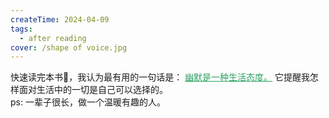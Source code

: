```yaml
---
createTime: 2024-04-09
tags:
  - after reading
cover: /shape of voice.jpg
---
```


快速读完本书📕，我认为最有用的一句话是：
<u style="color: #2DA160">幽默是一种生活态度。</u>
它提醒我怎样面对生活中的一切是自己可以选择的。
<br />
ps: 一辈子很长，做一个温暖有趣的人。